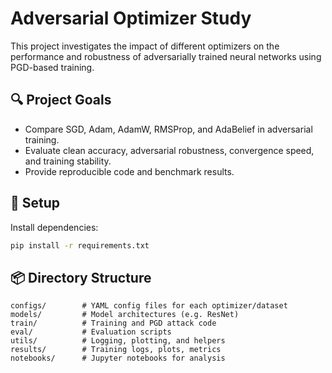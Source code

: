 # Adversarial Optimizer Study

This project investigates the impact of different optimizers on the performance and robustness of adversarially trained neural networks using PGD-based training.

## 🔍 Project Goals

- Compare SGD, Adam, AdamW, RMSProp, and AdaBelief in adversarial training.
- Evaluate clean accuracy, adversarial robustness, convergence speed, and training stability.
- Provide reproducible code and benchmark results.

## 🧪 Setup

Install dependencies:

```bash
pip install -r requirements.txt
```

## 📦 Directory Structure

```
configs/        # YAML config files for each optimizer/dataset
models/         # Model architectures (e.g. ResNet)
train/          # Training and PGD attack code
eval/           # Evaluation scripts
utils/          # Logging, plotting, and helpers
results/        # Training logs, plots, metrics
notebooks/      # Jupyter notebooks for analysis
```
